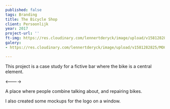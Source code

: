 ```yaml
---
published: false
tags: Branding
title: The Bicycle Shop
client: Persoonlijk
year: 2017
project-url: ''
ft-img: https://res.cloudinary.com/lennertderyck/image/upload/v1581282825/MOCKUP_TBS_RAAM_typgua.png
galery:
- https://res.cloudinary.com/lennertderyck/image/upload/v1581282825/MOCKUP_TBS_RAAM_typgua.png

---
```

This project is a case study for a fictive bar where the bike is a central element. 

<---->

A place where people combine talking about, and repairing bikes.

I also created some mockups for the logo on a window.